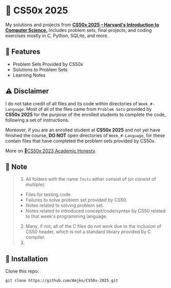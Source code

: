 # 📌 CS50x 2025
 My solutions and projects from [**CS50x 2025 – Harvard's Introduction to Computer Science.**](https://cs50.harvard.edu/x/2025/) Includes problem sets, final projects, and coding exercises mostly in C, Python, SQLite, and more.

## 🚀 Features
- Problem Sets Provided by CS50x
- Solutions to Problem Sets
- Learning Notes

## ⚠️ Disclaimer 
 I do not take credit of all files and its code within directories of `Week_#-Language`. Most of all of the files came from `Problem Sets` provided by **CS50x 2025** for the purpose of the enrolled students to complete the code, following a set of instructions.

 Moreover, if you are an enrolled student at **CS50x 2025** and not yet have finished the course, **DO NOT** open directories of `Week_#-Language`, for these contain files that have completed the problem sets provided by CS50x.

 More on 🔗[CS50x 2023 Academic Honesty](https://cs50.harvard.edu/x/2023/honesty/).

## 📝 Note
> 1. All folders with the name `Tests` either consist of (or consist of multiple):
> - Files for testing code.
> - Failures to solve problem set provided by CS50.
> - Notes related to solving problem set.
> - Notes related to introduced concept/code/syntax by CS50 related to that week's programming language.
> 2. Many, if not, all of the C files do not work due to the inclusion of CS50 header, which is not a standard library provided by C compiler.
> 3. 
## 💾 Installation
Clone this repo:  
```sh
git clone https://github.com/Amjko/CS50x-2025.git